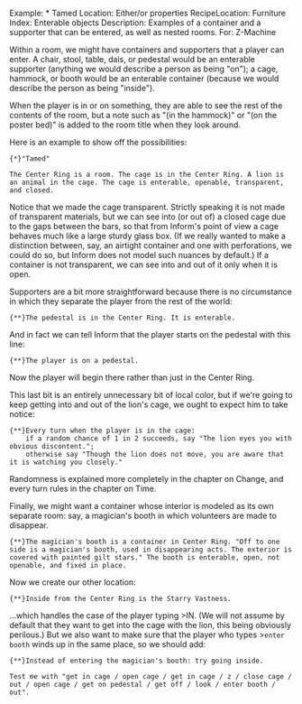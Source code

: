 Example: * Tamed
Location: Either/or properties
RecipeLocation: Furniture
Index: Enterable objects
Description: Examples of a container and a supporter that can be entered, as well as nested rooms.
For: Z-Machine

  
Within a room, we might have containers and supporters that a player can enter. A chair, stool, table, dais, or pedestal would be an enterable supporter (anything we would describe a person as being "on"); a cage, hammock, or booth would be an enterable container (because we would describe the person as being "inside").

  
When the player is in or on something, they are able to see the rest of the contents of the room, but a note such as "(in the hammock)" or "(on the poster bed)" is added to the room title when they look around.

  
Here is an example to show off the possibilities:

  

``` inform7
{*}"Tamed"

The Center Ring is a room. The cage is in the Center Ring. A lion is an animal in the cage. The cage is enterable, openable, transparent, and closed.
```

  
Notice that we made the cage transparent. Strictly speaking it is not made of transparent materials, but we can see into (or out of) a closed cage due to the gaps between the bars, so that from Inform's point of view a cage behaves much like a large sturdy glass box. (If we really wanted to make a distinction between, say, an airtight container and one with perforations, we could do so, but Inform does not model such nuances by default.) If a container is not transparent, we can see into and out of it only when it is open.

  
Supporters are a bit more straightforward because there is no circumstance in which they separate the player from the rest of the world:

  

``` inform7
{**}The pedestal is in the Center Ring. It is enterable.
```

  
And in fact we can tell Inform that the player starts on the pedestal with this line:

  

``` inform7
{**}The player is on a pedestal.
```

  
Now the player will begin there rather than just in the Center Ring.

  
This last bit is an entirely unnecessary bit of local color, but if we're going to keep getting into and out of the lion's cage, we ought to expect him to take notice:

  

``` inform7
{**}Every turn when the player is in the cage:
	if a random chance of 1 in 2 succeeds, say "The lion eyes you with obvious discontent.";
	otherwise say "Though the lion does not move, you are aware that it is watching you closely."
```

  
Randomness is explained more completely in the chapter on Change, and every turn rules in the chapter on Time.

  
Finally, we might want a container whose interior is modeled as its own separate room: say, a magician's booth in which volunteers are made to disappear.

  

``` inform7
{**}The magician's booth is a container in Center Ring. "Off to one side is a magician's booth, used in disappearing acts. The exterior is covered with painted gilt stars." The booth is enterable, open, not openable, and fixed in place.
```

  
Now we create our other location:

  

``` inform7
{**}Inside from the Center Ring is the Starry Vastness.
```

  
...which handles the case of the player typing >IN. (We will not assume by default that they want to get into the cage with the lion, this being obviously perilous.) But we also want to make sure that the player who types >``enter booth`` winds up in the same place, so we should add:

  

``` inform7
{**}Instead of entering the magician's booth: try going inside.

Test me with "get in cage / open cage / get in cage / z / close cage / out / open cage / get on pedestal / get off / look / enter booth / out".
```

